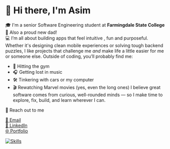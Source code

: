 # 👋 Hi there, I'm Asim

🎓 I'm a senior Software Engineering student at **Farmingdale State College**  
👶 Also a proud new dad!  
💻 I’m all about building apps that feel intuitive , fun and purposeful.
Whether it's designing clean mobile experiences or solving tough backend puzzles, 
I like projects that challenge me *and* make life a little easier for me or someone else.
Outside of coding, you’ll probably find me:
- 💪 Hitting the gym
- 🎧 Getting lost in music
- 🛠️ Tinkering with cars or my computer
- 🎬 Rewatching Marvel movies (yes, even the long ones) 
I believe great software comes from curious, well-rounded minds — so I make time to explore, fix, build, and learn wherever I can.

🔗 Reach out to me 

[📧 Email](mailto:razza6@farmingdale.edu)  
[💼 LinkedIn](https://www.linkedin.com/in/asim-razzaq1)  
[🌐 Portfolio](https://asimrazzaq01.github.io/portfolio/)

[![Skills](https://skills-icons.dev/icons?i=java,kotlin,androidstudio,python,cpp,html,css,js,react,tailwind,firebase,mongodb,azure,mysql,git,github,linux,vscode,intellij)](https://skills-icons.dev)


